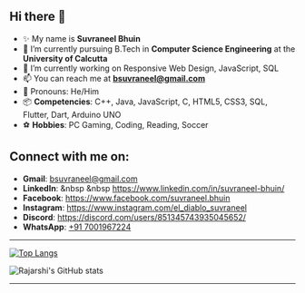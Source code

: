 ## Hi there 👋

<!--
**Suvraneel/Suvraneel** is a ✨ _special_ ✨ repository because its `README.md` (this file) appears on your GitHub profile.

Here are some ideas to get you started:-->

- ✨ My name is **Suvraneel Bhuin**
- 🔭 I’m currently pursuing B.Tech in **Computer Science Engineering** at the **University of Calcutta**
- 🌱 I’m currently working on Responsive Web Design, JavaScript, SQL
- :mailbox: You can reach me at **bsuvraneel@gmail.com**
- :jack_o_lantern: Pronouns: He/Him
- :package: **Competencies**: C++, Java, JavaScript, C, HTML5, CSS3, SQL, Flutter, Dart, Arduino UNO
- :soccer: **Hobbies**: PC Gaming, Coding, Reading, Soccer

## Connect with me on:
<!--
<p align="left">
<a href="https://www.linkedin.com/in/suvraneel-bhuin" target="_blank"><img style="filter: invert(1);" src="https://raw.githubusercontent.com/Suvraneel/Suvraneel.github.io/main/resources/Social-Dark-icons/linkedin.svg" height="30" width="40"></a>
<a href="https://www.instagram.com/el_diablo_suvraneel" target="_blank"><img style="filter: invert(1);" src="https://raw.githubusercontent.com/Suvraneel/Suvraneel.github.io/main/resources/Social-Dark-icons/instagram.svg" height="30" width="40"></a>
<a href="https://github.com/Suvraneel" target="_blank"><img style="filter: invert(1);"  src="https://raw.githubusercontent.com/Suvraneel/Suvraneel.github.io/main/resources/Social-Dark-icons/github.svg" height="30" width="40"></a>
<a href="https://www.facebook.com/suvraneel.bhuin" target="_blank"><img style="filter: invert(1);"  src="https://raw.githubusercontent.com/Suvraneel/Suvraneel.github.io/main/resources/Social-Dark-icons/facebook.svg" height="30" width="40"></a>
<a href="https://discord.com/users/851345743935045652/" id="discord"><img style="filter: invert(1);"  src="https://raw.githubusercontent.com/Suvraneel/Suvraneel.github.io/main/resources/Social-Dark-icons/discord.svg" height="30" width="40"></a>
</p>-->

- **Gmail**:     bsuvraneel@gmail.com
- **LinkedIn**: &nbsp &nbsp https://www.linkedin.com/in/suvraneel-bhuin/
- **Facebook**:  https://www.facebook.com/suvraneel.bhuin
- **Instagram**: https://www.instagram.com/el_diablo_suvraneel
- **Discord**:   https://discord.com/users/851345743935045652/
- **WhatsApp**:  [+91 7001967224](https://api.whatsapp.com/send?phone=917001967224&text=Hi!%20Suvraneel!!)

***

[![Top Langs](https://github-readme-stats.vercel.app/api/top-langs/?username=suvraneel&langs_count=8)](https://github.com/suvraneel/github-readme-stats)

![Rajarshi's GitHub stats](https://github-readme-stats.vercel.app/api?username=suvraneel&show_icons=true&theme=radical)

***
